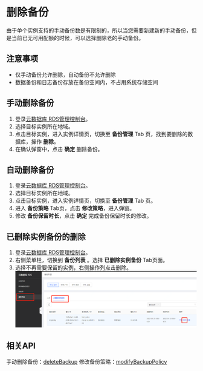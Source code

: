 # 删除备份
由于单个实例支持的手动备份数是有限制的，所以当您需要新建新的手动备份，但是当前已无可用配额的时候，可以选择删除老的手动备份。

## 注意事项
* 仅手动备份允许删除，自动备份不允许删除
* 数据备份和日志备份存放在备份空间内，不占用系统存储空间

## 手动删除备份
1. 登录[云数据库 RDS管理控制台](https://rds-console.jdcloud.com/database)。
2. 选择目标实例所在地域。
3. 点击目标实例，进入实例详情页，切换至 **备份管理** Tab 页，找到要删除的数据库，操作 **删除**。
4. 在确认弹窗中，点击 **确定** 删除备份。

## 自动删除备份
1. 登录[云数据库 RDS管理控制台](https://rds-console.jdcloud.com/database)。
2. 选择目标实例所在地域。
3. 点击目标实例，进入实例详情页，切换至 **备份管理** Tab 页。
4. 进入 **备份策略** Tab页，点击 **修改策略**，进入弹窗。
5. 修改 **备份保留时长**，点击 **确定** 完成备份保留时长的修改。

## 已删除实例备份的删除
1. 登录[云数据库 RDS管理控制台](https://rds-console.jdcloud.com/database)。
2. 右侧菜单栏，切换到 **备份列表** 。选择 **已删除实例备份** Tab页面。
3. 选择不再需要保留的实例，右侧操作列点击删除。
![对已删除实例备份进行删除](../../../image/RDS/Deleted-Instance-Backups.png)

## 相关API
手动删除备份：[deleteBackup](https://docs.jdcloud.com/cn/rds/api/deletebackup)
修改备份策略：[modifyBackupPolicy](https://docs.jdcloud.com/cn/rds/api/modifybackuppolicy)
